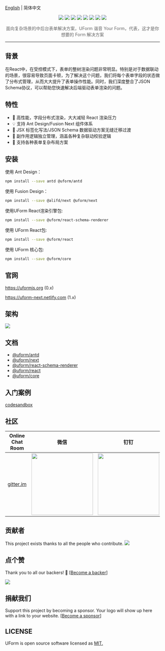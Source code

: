 [English](./README.md) | 简体中文

<p align="center">
<img src="https://img.alicdn.com/tfs/TB1VsOcRbrpK1RjSZTEXXcWAVXa-1400-689.png">
<a href="https://www.npmjs.com/package/@uform/core"><img src="https://img.shields.io/npm/v/@uform/core.svg"></a>
<a href="https://www.npmjs.com/package/@uform/react"><img src="https://img.shields.io/npm/v/@uform/react.svg"></a>
<a href="https://www.npmjs.com/package/@uform/next"><img src="https://img.shields.io/npm/v/@uform/next.svg"></a>
<a href="https://www.npmjs.com/package/@uform/antd"><img src="https://img.shields.io/npm/v/@uform/antd.svg"></a>
<a href="https://travis-ci.com/alibaba/uform"><img src="https://travis-ci.com/alibaba/uform.svg?branch=master"></a>
<a href="https://standardjs.com"><img src="https://img.shields.io/badge/code_style-standard-brightgreen.svg"></a>
<a href="https://app.netlify.com/sites/uform/deploys"><img src="https://api.netlify.com/api/v1/badges/7145918b-9cb5-47f8-8a42-111969e232ef/deploy-status"/></a>
</p>

<p align="center" style="color:#666;margin-top:10px;">面向复杂场景的中后台表单解决方案，UForm 谐音 Your Form，代表，这才是你想要的 Form 解决方案</p>

---

## 背景

在React中，在受控模式下，表单的整树渲染问题非常明显。特别是对于数据联动的场景，很容易导致页面卡顿，为了解决这个问题，我们将每个表单字段的状态做了分布式管理，从而大大提升了表单操作性能。同时，我们深度整合了JSON Schema协议，可以帮助您快速解决后端驱动表单渲染的问题。

## 特性

- 🚀 高性能，字段分布式渲染，大大减轻 React 渲染压力
- 💡 支持 Ant Design/Fusion Next 组件体系
- 🎨 JSX 标签化写法/JSON Schema 数据驱动方案无缝迁移过渡
- 🏅 副作用逻辑独立管理，涵盖各种复杂联动校验逻辑
- 🌯 支持各种表单复杂布局方案

## 安装

使用 Ant Design：

```bash
npm install --save antd @uform/antd
```

使用 Fusion Design：

```bash
npm install --save @alifd/next @uform/next
```

使用UForm React渲染引擎包:

```bash
npm install --save @uform/react-schema-renderer
```

使用 UForm React包:

```bash
npm install --save @uform/react
```

使用 UForm 核心包:

```bash
npm install --save @uform/core
```

## 官网

https://uformjs.org (0.x)

https://uform-next.netlify.com (1.x)

## 架构

![](https://img.alicdn.com/tfs/TB1i9nmolv0gK0jSZKbXXbK2FXa-1882-1144.png)

## 文档

- [@uform/antd](./packages/antd/README.zh-cn.md)
- [@uform/next](./packages/next/README.zh-cn.md)
- [@uform/react-schema-renderer](./packages/react-schema-renderer/README.zh-cn.md)
- [@uform/react](./packages/react/README.zh-cn.md)
- [@uform/core](./packages/core/README.zh-cn.md)


## 入门案例

[codesandbox](https://codesandbox.io/s/o5up7)

## 社区


| Online Chat Room                                             | 微信                                                         | 钉钉 |
| ------------------------------------------------------------ | ------------------------------------------------------------ | ---- |
| [gitter.im](https://gitter.im/alibaba-uform/community?source=orgpage) | <img width="200" src="https://img.alicdn.com/tfs/TB1jhm5VNYaK1RjSZFnXXa80pXa-620-824.png"/> |   <img width="200" src="https://img.alicdn.com/tfs/TB1pHMzUrPpK1RjSZFFXXa5PpXa-620-818.png"/>   |

## 贡献者

This project exists thanks to all the people who contribute. 
<a href="https://github.com/alibaba/uform/graphs/contributors"><img src="https://opencollective.com/uform/contributors.svg" /></a>


## 点个赞

Thank you to all our backers! 🙏 [[Become a backer](https://opencollective.com/uform#backer)]

<a href="https://opencollective.com/uform#backers" target="_blank"><img src="https://opencollective.com/uform/backers.svg"></a>


## 捐献我们

Support this project by becoming a sponsor. Your logo will show up here with a link to your website. [[Become a sponsor](https://opencollective.com/uform#sponsor)]


## LICENSE

UForm is open source software licensed as
[MIT.](https://github.com/alibaba/uform/blob/master/LICENSE.md)
